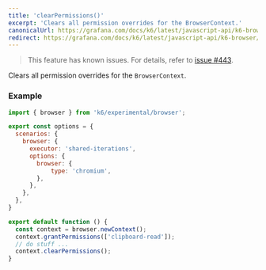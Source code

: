 ```yaml
---
title: 'clearPermissions()'
excerpt: 'Clears all permission overrides for the BrowserContext.'
canonicalUrl: https://grafana.com/docs/k6/latest/javascript-api/k6-browser/browsercontext/clearpermissions/
redirect: https://grafana.com/docs/k6/latest/javascript-api/k6-browser/browsercontext/clearpermissions/
---
```


<Blockquote mod="attention">

This feature has known issues.
For details, refer to [issue #443](https://github.com/grafana/xk6-browser/issues/443).

</Blockquote>

Clears all permission overrides for the `BrowserContext`.


### Example

<CodeGroup labels={[]}>

```javascript
import { browser } from 'k6/experimental/browser';

export const options = {
  scenarios: {
    browser: {
      executor: 'shared-iterations',
      options: {
        browser: {
            type: 'chromium',
        },
      },
    },
  },
}

export default function () {
  const context = browser.newContext();
  context.grantPermissions(['clipboard-read']);
  // do stuff ...
  context.clearPermissions();
}
```

</CodeGroup>
